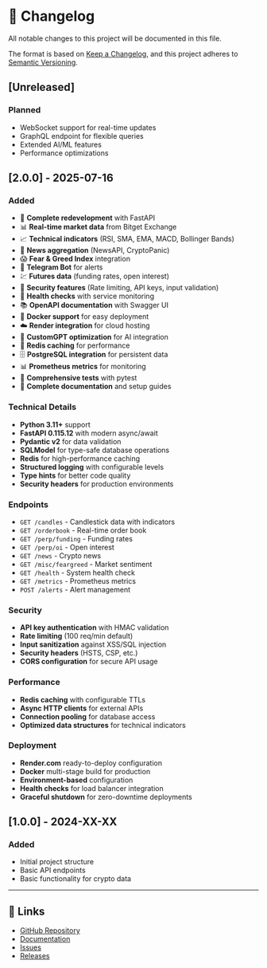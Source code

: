 # 📄 Changelog

All notable changes to this project will be documented in this file.

The format is based on [Keep a Changelog](https://keepachangelog.com/en/1.0.0/),
and this project adheres to [Semantic Versioning](https://semver.org/spec/v2.0.0.html).

## [Unreleased]

### Planned
- WebSocket support for real-time updates
- GraphQL endpoint for flexible queries
- Extended AI/ML features
- Performance optimizations

## [2.0.0] - 2025-07-16

### Added
- 🚀 **Complete redevelopment** with FastAPI
- 📊 **Real-time market data** from Bitget Exchange
- 📈 **Technical indicators** (RSI, SMA, EMA, MACD, Bollinger Bands)
- 📰 **News aggregation** (NewsAPI, CryptoPanic)
- 😱 **Fear & Greed Index** integration
- 🔔 **Telegram Bot** for alerts
- 💹 **Futures data** (funding rates, open interest)
- 🔐 **Security features** (Rate limiting, API keys, input validation)
- 🏥 **Health checks** with service monitoring
- 📚 **OpenAPI documentation** with Swagger UI
- 🐳 **Docker support** for easy deployment
- ☁️ **Render integration** for cloud hosting
- 🤖 **CustomGPT optimization** for AI integration
- 🔄 **Redis caching** for performance
- 🗄️ **PostgreSQL integration** for persistent data
- 📊 **Prometheus metrics** for monitoring
- 🧪 **Comprehensive tests** with pytest
- 📖 **Complete documentation** and setup guides

### Technical Details
- **Python 3.11+** support
- **FastAPI 0.115.12** with modern async/await
- **Pydantic v2** for data validation
- **SQLModel** for type-safe database operations
- **Redis** for high-performance caching
- **Structured logging** with configurable levels
- **Type hints** for better code quality
- **Security headers** for production environments

### Endpoints
- `GET /candles` - Candlestick data with indicators
- `GET /orderbook` - Real-time order book
- `GET /perp/funding` - Funding rates
- `GET /perp/oi` - Open interest
- `GET /news` - Crypto news
- `GET /misc/feargreed` - Market sentiment
- `GET /health` - System health check
- `GET /metrics` - Prometheus metrics
- `POST /alerts` - Alert management

### Security
- **API key authentication** with HMAC validation
- **Rate limiting** (100 req/min default)
- **Input sanitization** against XSS/SQL injection
- **Security headers** (HSTS, CSP, etc.)
- **CORS configuration** for secure API usage

### Performance
- **Redis caching** with configurable TTLs
- **Async HTTP clients** for external APIs
- **Connection pooling** for database access
- **Optimized data structures** for technical indicators

### Deployment
- **Render.com** ready-to-deploy configuration
- **Docker** multi-stage build for production
- **Environment-based** configuration
- **Health checks** for load balancer integration
- **Graceful shutdown** for zero-downtime deployments

## [1.0.0] - 2024-XX-XX

### Added
- Initial project structure
- Basic API endpoints
- Basic functionality for crypto data

---

## 🔗 Links

- [GitHub Repository](https://github.com/ghiemer/crypto-analyzer-gpt)
- [Documentation](https://your-app.onrender.com/docs)
- [Issues](https://github.com/ghiemer/crypto-analyzer-gpt/issues)
- [Releases](https://github.com/ghiemer/crypto-analyzer-gpt/releases)
